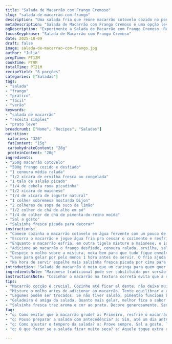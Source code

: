 ```yaml
---
title: "Salada de Macarrão com Frango Cremoso"
slug: "salada-de-macarrao-com-frango"
description: "Uma salada fria que reúne macarrão cotovelo cozido no ponto, pedaços de frango desfiado, legumes crocantes e um molho cremoso com maionese e iogurte. Ajustada para quem gosta de um toque a mais de sabor com mostarda Dijon e um toque de suco de limão para equilíbrio. A mistura fica fresca, colorida, perfeita para dias quentes, com textura que vai do macio ao crocante, sem exagero nos temperos. Serve cerca de seis pessoas, uma opção prática pra almoço ou lanche da tarde."
metaDescription: "Salada de Macarrão com Frango Cremoso é uma opção leve e saborosa para dias quentes. Perfeita para compartilhar com a família."
ogDescription: "Experimente a Salada de Macarrão com Frango Cremoso. Refresque-se com essa combinação deliciosa de macarrão, frango e molho cremoso."
focusKeyphrase: "Salada de Macarrão com Frango Cremoso"
date: 2025-10-09
draft: false
image: salada-de-macarrao-com-frango.jpg
author: "Julia"
prepTime: PT12M
cookTime: PT9M
totalTime: PT21M
recipeYield: "6 porções"
categories: ["Saladas"]
tags:
- "salada"
- "frango"
- "prático"
- "fácil"
- "verão"
keywords:
- "salada de macarrão"
- "receita simples"
- "prato leve"
breadcrumb: ["Home", "Recipes", "Saladas"]
nutrition: 
 calories: "320"
 fatContent: "15g"
 carbohydrateContent: "28g"
 proteinContent: "20g"
ingredients:
- "250g macarrão cotovelo"
- "500g frango cozido e desfiado"
- "1 cenoura média ralada"
- "1/2 xícara de ervilha fresca ou congelada"
- "1 talo de salsão picado"
- "1/4 de cebola roxa picadinha"
- "1/2 xícara de maionese"
- "1/4 de xícara de iogurte natural"
- "1 colher sobremesa mostarda Dijon"
- "2 colheres de sopa de suco de limão"
- "1/2 colher de chá de alho em pó"
- "1/4 de colher de chá de pimenta-do-reino moída"
- "Sal a gosto"
- "Salsinha fresca picada para decorar"
instructions:
- "Comece cozinha o macarrão cotovelo em água fervente com um pouco de sal. Observe que o tempo indicado na embalagem varia, mas o ponto é o mais importante: firme, porém macio ao morder. Isso evita ficar mole demais ou empapado."
- "Escorra o macarrão e jogue água fria pra cessar o cozimento e resfriar rapidamente. Isso também evita que grude e ajuda a salada ficar fresquinha."
- "Enquanto o macarrão esfria, em outra tigela misture a maionese, o iogurte, mostarda Dijon, suco de limão, alho em pó, pimenta e uma pitada de sal. Use um batedor para criar um molho homogêneo, cremoso, equilibrado entre ácido e cremoso."
- "Adicione ao macarrão o frango desfiado, cenoura ralada, ervilha, salsão e cebola roxa picada. Misture delicadamente para distribuir os ingredientes sem esmagar."
- "Despeje o molho sobre a mistura, mexa bem para que tudo fique envolvido, os sabores começam a se integrar aqui. Prove e ajuste o sal ou limão se necessário — às vezes precisa daquele toque extra."
- "Leve para gelar por pelo menos 1 hora antes de servir. O frio ajuda os sabores se assentarem e a textura ficar mais agradável. Um truque: quem quiser uma crocância extra, adiciona no momento de servir amendoim torrado picado ou castanhas."
- "Na hora de servir espalhe mais salsinha fresca picada por cima para cor e frescor. Visual atrativo é meio caminho pro sucesso — lembra, comida entra pelos olhos também."
introduction: "Salada de macarrão é meio que um curinga para quem quer prato leve que alimente bem. Já testei várias versões – com molho pesado, só maionese, com iogurte, com legumes diferentes. O que aprendi é que equilíbrio é chave; nem só molhando nem só seco. Também a escolha do macarrão tem impacto no resultado final — uso cotovelo pois segura bem os pedaços e molho. Frango desfiado traz proteína conhecida, que agrada geral. Mostarda Dijon entra numa versão pra puxar sabor, não pra dominar. Na geladeira, essa salada fica melhor ainda, os sabores casam devagarinho."
ingredientsNote: "Maionese tradicional pode ser substituída por versão light para reduzir gordura, porém ajuste o equilíbrio ácido colocando um pouco mais de limão. Iogurte natural traz leveza e ajuda a diminuir o peso do molho, além de dar um toque azedinho que combina muito. Frango você pode usar sobras de churrasqueira ou cozido simples em panela, desde que bem desfiado. A cenoura pode ser substituída por pimentão vermelho picadinho para crocância e cor diferente. Salsão é opcional, mas adiciona frescor e textura. Para quem não tem mostarda Dijon à mão, vale uma pitada de mostarda amarela comum com um fio extra de limão para compensar o sabor, até experimentar com páprica defumada ou curry suave para outra variação."
instructionsNote: "Cozinhar o macarrão na textura correta evita que a salada fique mole, pois o frio para de cozinhar, porém o macarrão pode continuar amolecendo se cozinhado demais. Temperar o molho separadamente ajuda controlar o ponto de acidez e evita que a salada fique truncada ou sem graça. Misturar ingredientes delicadamente mantém a integridade dos pedaços de frango e legumes, ninguém quer salada amassada. Dar tempo no gelar não é luxo, é parte da construção do sabor, quem serve direto nota diferença. E decorar com salsinha ou até cebolinha verde ajuda no olfato e na apresentação. Armazenar em recipiente fechado garante frescor por até dois dias, ótimo pra sobras e preparo antecipado."
tips:
- "Macarrão cocção é crucial. Cozinhe até ficar al dente; não deixe muito mole. Caso contrário, a salada fica aguada."
- "Misture o molho antes de adicionar ao macarrão. Tente equilibrar a acidez; use limão a gosto. Às vezes, ajuste sal e pimenta."
- "Legumes podem ser trocados. Se não tiver salsão, pimentão funciona bem. Para crocância, experimente adicionar nozes ou amendoins."
- "Geladeira é amiga da salada. Quanto mais gelar, melhor fica o sabor. Um truque: cubra com filme plástico para não ressecar."
- "Salsinha fresca traz aroma e cor ao prato. Decore generosamente. Serve também para inibir a aparência 'sem graça' da salada."
faq:
- "q: Como evitar que o macarrão grude? a: Primeiro, resfrie o macarrão. Jogar água fria é essencial; se não, gruda tudo."
- "q: Posso preparar a salada com antecedência? a: Sim, até um dia antes. Mas guarde bem; recipiente fechado é a chave."
- "q: Como ajustar o tempero da salada? a: Prove sempre. Sal a gosto, limão se quiser mais acidez. Comece com pouco."
- "q: O que fazer se a salada ficar muito seca? a: Aquele toque extra de maionese ou iogurte pode salvar. Funciona sempre."

---
```

